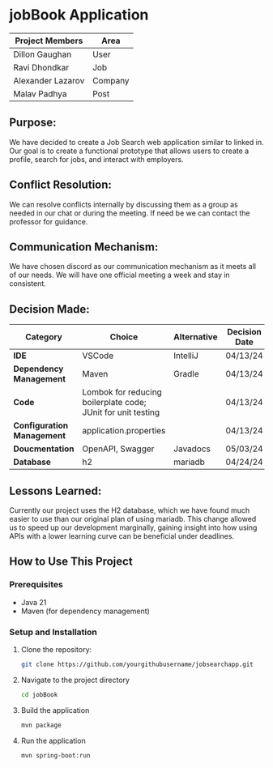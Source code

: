# jobBook Application

| Project Members  | Area  |
|------------------|-------|
| Dillon Gaughan   | User  |
| Ravi Dhondkar    | Job   |
| Alexander Lazarov| Company |
| Malav Padhya     | Post  |


## **Purpose**:

We have decided to create a Job Search web application similar to linked in. Our goal is to
create a functional prototype that allows users to create a profile, search for jobs, and interact
with employers.

## **Conflict Resolution**:

We can resolve conflicts internally by discussing them as a group as needed in our chat or during the meeting. If need be we can contact the professor for guidance.

## **Communication Mechanism**:

We have chosen discord as our communication mechanism as it meets all of our needs. We will have one official meeting a week and stay in consistent.

## **Decision Made**:

| Category              | Choice       | Alternative  |  Decision Date |
|-----------------------|--------------|--------------|----------------|
| **IDE**               | VSCode       | IntelliJ     |  04/13/24      |
| **Dependency Management** | Maven    | Gradle       |  04/13/24      |
| **Code**              | Lombok for reducing boilerplate code; JUnit for unit testing | | 04/13/24  |
| **Configuration Management** |  application.properties | | 04/13/24    |
| **Doucmentation**     | OpenAPI, Swagger | Javadocs |   05/03/24     |
| **Database**          | h2           | mariadb      |   04/24/24     |


## **Lessons Learned**:

Currently our project uses the H2 database, which we have found much easier to use than our original plan of using mariadb. 
This change allowed us to speed up our development marginally, gaining insight into how using APIs with a lower learning curve can be beneficial under deadlines.


## How to Use This Project

### Prerequisites

- Java 21
- Maven (for dependency management)

### Setup and Installation

1. Clone the repository:
   ```bash
   git clone https://github.com/yourgithubusername/jobsearchapp.git
2. Navigate to the project directory
   ```bash
   cd jobBook
3. Build the application   
   ```bash
   mvn package
4. Run the application
   ```bash
   mvn spring-boot:run

